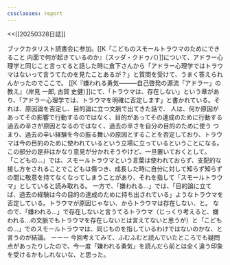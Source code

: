 ```yaml
---
cssclasses: report
---
```

<<[[20250328日誌]]

ブックカタリスト読書会に参加。[[K『こどものスモールトラウマのためにできること 内面で何が起きているのか』（スッダ・クドゥバ）]]について、アドラー心理学と同じこと言ってると話した時に倉下さんから「アドラー心理学ではトラウマはないって言うてたのを見たことあるが？」と質問を受けて、うまく答えられんかったのでここで。
[[K『嫌われる勇気―――自己啓発の源流「アドラー」の教え』（岸見 一郎, 古賀 史健）]]にて、「トラウマは、存在しない」という章があり、「アドラー心理学では、トラウマを明確に否定します」と書かれている。それは、原因論を否定し、目的論に立つ文脈で出てきた話で、
人は、何か原因があってその影響で行動するのではなく、目的があってその達成のために行動する
過去の辛さが原因となるのではなく、過去の辛さを自分の目的のために使う
つまり、過去の辛い経験を今の振る舞いの原因とすることを否定しており、トラウマは今の目的のために使われているという立場に立っているということになる。この部分の是非はかなり意見が分かれそうやけど、一旦置いておくとして。
「こどもの…」では、スモールトラウマという言葉は使われておらず、支配的な接し方をされることでこどもは傷つき、成長した時に自分に対して知らず知らずの間に敬意を持てなくなってしまうことがあり、それを指して「スモールトラウマ」としていると読み取れる。
一方で、「嫌われる…」では、「目的論に立てば、過去の経験は今の目的の達成のために持ち出されている」ようなトラウマを否定している。トラウマが原因じゃない、からトラウマは存在しない、と。
なので、「嫌われる…」で存在しないと言うてるトラウマ（じっくり考えると、嫌われる…の文脈でもトラウマを存在しないとは言えてないと思うが）と「こどもの…」でのスモールトラウマは、同じものを指しているわけではないのかな、と言うのが結論。
ーーー
今回考えてみて、ふむふむと読んでいたところでも疑問点があったりしたので、今一度「嫌われる勇気」を読んだら前とは全く違う印象を受けるかもしれないな、と思った。